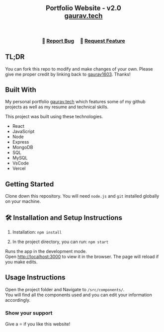 <h2 align="center">
  Portfolio Website - v2.0<br/>
  <a href="https://portfoliogaurav-psi.vercel.app/" target="_blank">gaurav.tech</a>
</h2>

<br/>

<center>

<!-- [![forthebadge](https://forthebadge.com/images/badges/built-with-love.svg)](https://forthebadge.com) &nbsp;
[![forthebadge](https://forthebadge.com/images/badges/made-with-javascript.svg)](https://forthebadge.com) &nbsp;
[![forthebadge](https://forthebadge.com/images/badges/open-source.svg)](https://forthebadge.com) &nbsp;
![GitHub Repo stars](https://img.shields.io/github/stars/gaurav1603/Portfolio?color=red&logo=github&style=for-the-badge) &nbsp;
![GitHub forks](https://img.shields.io/github/forks/gaurav1603/Portfolio?color=red&logo=github&style=for-the-badge) -->

</center>

<h3 align="center">
    🔹
    <a href="https://github.com/gaurav1603/Portfolio/issues">Report Bug</a> &nbsp; &nbsp;
    🔹
    <a href="https://github.com/gaurav1603/Portfolio/issues">Request Feature</a>
</h3>

## TL;DR

You can fork this repo to modify and make changes of your own. Please give me proper credit by linking back to [gaurav1603](https://github.com/gaurav1603/Portfolio). Thanks!

## Built With

My personal portfolio <a href="https://portfoliogaurav-psi.vercel.app/" target="_blank">gaurav.tech</a> which features some of my github projects as well as my resume and technical skills.<br/>

This project was built using these technologies.

- React
- JavaScript
- Node
- Express
- MongoDB
- SQL
- MySQL 
- VsCode
- Vercel

## Getting Started

Clone down this repository. You will need `node.js` and `git` installed globally on your machine.

## 🛠 Installation and Setup Instructions

1. Installation: `npm install`

2. In the project directory, you can run: `npm start`

Runs the app in the development mode.\
Open [http://localhost:3000](http://localhost:3000) to view it in the browser.
The page will reload if you make edits.

## Usage Instructions

Open the project folder and Navigate to `/src/components/`. <br/>
You will find all the components used and you can edit your information accordingly.

### Show your support

Give a ⭐ if you like this website!